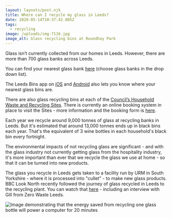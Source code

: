 ```yaml
---
layout: layouts/post.njk
title: Where can I recycle my glass in Leeds?
date: 2020-05-14T10:37:42.805Z
tags:
  - recycling
image: /uploads/img-7116.jpg
image_alt: Glass recycling bins at Roundhay Park
---
```


Glass isn’t currently collected from our homes in Leeds. However, there are more than 700 glass banks across Leeds.

You can find your nearest glass bank [here](https://www.leeds.gov.uk/where-i-live) (choose glass banks in the drop down list).

The Leeds Bins app on [iOS](https://apps.apple.com/app/apple-store/id1013036432?pt=2305324&ct=zerowasteleeds-glass-campaign&mt=8) and [Android](https://play.google.com/store/apps/details?id=com.imactivate.bins&referrer=utm_source%3Dzerowasteleeds) also lets you know where your nearest glass bins are.

There are also glass recycling bins at each of the [Council’s Household Waste and Recycling Sites](https://www.leeds.gov.uk/residents/bins-and-recycling/recycling-sites). There is currently an online booking system in place to visit the Sites - more information and the booking form is [here](https://www.leeds.gov.uk/residents/bins-and-recycling/recycling-sites).

Each year we recycle around 9,000 tonnes of glass at recycling banks in Leeds. But it's estimated that around 13,000 tonnes ends up in black bins each year. That's the equivalent of 3 wine bottles in each household's black bin every fortnight.

The environmental impacts of not recycling glass are significant - and with the glass industry not currently getting glass from the hospitality industry, it's more important than ever that we recycle the glass we use at home - so that it can be turned into new products.

The glass you recycle in Leeds gets taken to a facility run by URM in South Yorkshire - where it is processed into "cullet" - to make new glass products. BBC Look North recently followed the journey of glass recycled in Leeds to the recycling plant. You can watch that [here](https://www.zerowasteleeds.org.uk/tips/what-happens-next-to-the-glass-i-recycle-in-leeds/) - including an interview with Gill from Zero Waste Leeds.

![Image demonstrating that the energy saved from recycling one glass bottle will power a computer for 20 minutes](/uploads/glass2.gif "Recycling glass is much more energy efficient than making glass from new materials")
